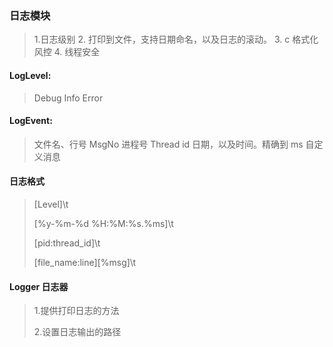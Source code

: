 ### 日志模块

> 1.日志级别
> 2. 打印到文件，支持日期命名，以及日志的滚动。
> 3. c 格式化风控
> 4. 线程安全

#### LogLevel:

> Debug
> Info
> Error

#### LogEvent:

> 文件名、行号
> MsgNo
> 进程号
> Thread id
> 日期，以及时间。精确到 ms
> 自定义消息

#### 日志格式

> [Level]\\t
>
> [%y-%m-%d %H:%M:%s.%ms]\t
>
> [pid:thread_id]\t
>
> [file_name:line][%msg]\t

#### Logger 日志器

> 1.提供打印日志的方法
>
> 2.设置日志输出的路径
